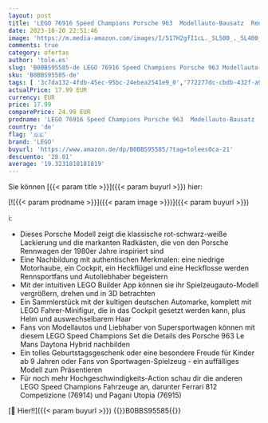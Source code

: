 ```yaml
---
layout: post
title: 'LEGO 76916 Speed Champions Porsche 963  Modellauto-Bausatz  Rennauto-Spielzeug für Kinder  2023 Sammel-Set mit Fahrer-Minifigur  Geschenkidee für Kinder ab 9 Jahren'
date: 2023-10-20 22:51:46
image: 'https://m.media-amazon.com/images/I/517H2gfI1cL._SL500_._SL400_.jpg'
comments: true
category: ofertas
author: 'tole.es'
slug: 'B0BBS95585-de LEGO 76916 Speed Champions Porsche 963 Modellauto-Bausatz...'
sku: 'B0BBS95585-de'
tags: [ '3c7da132-4fdb-45ec-95bc-24ebea2541e9_0','772277dc-cbdb-432f-a915-25a321e9ed8c_0','772277dc-cbdb-432f-a915-25a321e9ed8c_3901','Arborist Merchandising Root','Bauspielzeug & Konstruktionsspielzeug','Bauspielzeugsets','Custom Stores','LEGO','Self Service','Special Features Stores','Spielzeug','Xmas23 Most wanted Toys','lego','🇩🇪', ]
actualPrice: 17.99 EUR
currency: EUR
price: 17.99
comparePrice: 24.99 EUR
prodname: 'LEGO 76916 Speed Champions Porsche 963  Modellauto-Bausatz  Rennauto-Spielzeug für Kinder  2023 Sammel-Set mit Fahrer-Minifigur  Geschenkidee für Kinder ab 9 Jahren'
country: 'de'
flag: '🇩🇪'
brand: 'LEGO'
buyurl: 'https://www.amazon.de/dp/B0BBS95585/?tag=tolees0ca-21'
descuento: '28.01'
average: '19.3231818181819'
---
```


Sie können [{{< param title >}}]({{< param buyurl >}}) hier:

[![{{< param prodname >}}]({{< param image >}})]({{< param buyurl >}})

ℹ️:

- Dieses Porsche Modell zeigt die klassische rot-schwarz-weiße Lackierung und die markanten Radkästen, die von den Porsche Rennwagen der 1980er Jahre inspiriert sind
- Eine Nachbildung mit authentischen Merkmalen: eine niedrige Motorhaube, ein Cockpit, ein Heckflügel und eine Heckflosse werden Rennsportfans und Autoliebhaber begeistern
- Mit der intuitiven LEGO Builder App können sie ihr Spielzeugauto-Modell vergrößern, drehen und in 3D betrachten
- Ein Sammlerstück mit der kultigen deutschen Automarke, komplett mit LEGO Fahrer-Minifigur, die in das Cockpit gesetzt werden kann, plus Helm und auswechselbarem Haar
- Fans von Modellautos und Liebhaber von Supersportwagen können mit diesem LEGO Speed Champions Set die Details des Porsche 963 Le Mans Daytona Hybrid nachbilden
- Ein tolles Geburtstagsgeschenk oder eine besondere Freude für Kinder ab 9 Jahren oder Fans von Sportwagen-Spielzeug - ein auffälliges Modell zum Präsentieren
- Für noch mehr Hochgeschwindigkeits-Action schau dir die anderen LEGO Speed Champions Fahrzeuge an, darunter Ferrari 812 Competizione (76914) und Pagani Utopia (76915)

[🛒 Hier!!]({{< param buyurl >}})
{{<world>}}B0BBS95585{{</world>}}

